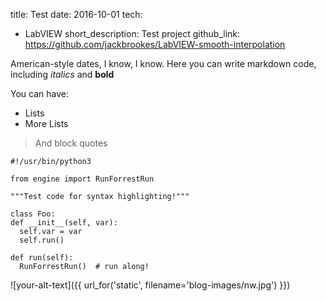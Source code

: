 title: Test
date: 2016-10-01
tech:
  - LabVIEW
short_description: Test project
github_link: https://github.com/jackbrookes/LabVIEW-smooth-interpolation

American-style dates, I know, I know. Here you can write markdown code, including *italics* and **bold**

You can have:
* Lists
* More Lists

> And block quotes

    #!/usr/bin/python3

    from engine import RunForrestRun

    """Test code for syntax highlighting!"""

    class Foo:
    def __init__(self, var):
      self.var = var
      self.run()

    def run(self):
      RunForrestRun()  # run along!

![your-alt-text]({{ url_for('static', filename='blog-images/nw.jpg') }})
